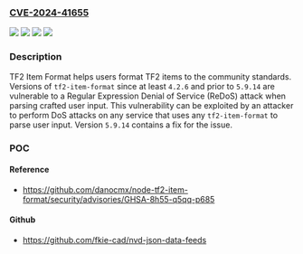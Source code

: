 ### [CVE-2024-41655](https://cve.mitre.org/cgi-bin/cvename.cgi?name=CVE-2024-41655)
![](https://img.shields.io/static/v1?label=Product&message=node-tf2-item-format&color=blue)
![](https://img.shields.io/static/v1?label=Version&message=%3D%20%3E%3D%204.2.6%2C%20%3C%205.9.14%20&color=brighgreen)
![](https://img.shields.io/static/v1?label=Vulnerability&message=CWE-1333%3A%20Inefficient%20Regular%20Expression%20Complexity&color=brighgreen)
![](https://img.shields.io/static/v1?label=Vulnerability&message=CWE-624%3A%20Executable%20Regular%20Expression%20Error&color=brighgreen)

### Description

TF2 Item Format helps users format TF2 items to the community standards. Versions of `tf2-item-format` since at least `4.2.6`  and prior to `5.9.14` are vulnerable to a Regular Expression Denial of Service (ReDoS) attack when parsing crafted user input. This vulnerability can be exploited by an attacker to perform DoS attacks on any service that uses any `tf2-item-format` to parse user input. Version `5.9.14` contains a fix for the issue.

### POC

#### Reference
- https://github.com/danocmx/node-tf2-item-format/security/advisories/GHSA-8h55-q5qq-p685

#### Github
- https://github.com/fkie-cad/nvd-json-data-feeds


